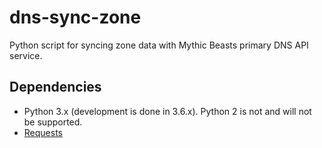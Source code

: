 # dns-sync-zone

Python script for syncing zone data with Mythic Beasts primary DNS API service.

## Dependencies

 * Python 3.x (development is done in 3.6.x). Python 2 is not and will not be supported.
 * [Requests](https://requests.readthedocs.io)
